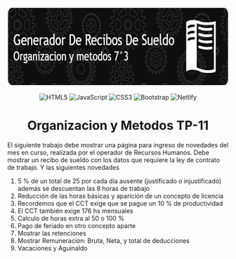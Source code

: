 
<p align="center">
  <a href="" rel="noopener">
 <img width=700px height=180px src="data/Header.png" alt="Project logo"></a>
</p>

<div align="center">

 ![HTML5](https://img.shields.io/badge/html5-%23E34F26.svg?style=for-the-badge&logo=html5&logoColor=white) 
 ![JavaScript](https://img.shields.io/badge/javascript-%23323330.svg?style=for-the-badge&logo=javascript&logoColor=%23F7DF1E) 
 ![CSS3](https://img.shields.io/badge/css3-%231572B6.svg?style=for-the-badge&logo=css3&logoColor=white)
 ![Bootstrap](https://img.shields.io/badge/bootstrap-%23563D7C.svg?style=for-the-badge&logo=bootstrap&logoColor=white)
 ![Netlify](https://img.shields.io/badge/netlify-%23000000.svg?style=for-the-badge&logo=netlify&logoColor=#00C7B7)
 
</div>

<h1 align="center">  Organizacion y Metodos TP-11</h1>

El siguiente trabajo debe mostrar una página para ingreso de novedades del mes en curso, realizada por el operador de Recursos Humanos.
Debe mostrar un recibo de sueldo con los datos que requiere la ley de contrato de trabajo. Y las siguientes novedades

1) 5 % de un total de 25 por cada día ausente (justificado o injustificado) además se descuentan las 8 horas de trabajo
2) Reducción de las horas básicas y aparición de un concepto de licencia 
3) Recordemos que el CCT exige que se pague un 10 % de productividad 
4) El CCT también exige 176 hs mensuales 
5) Calculo de horas extra al 50 o 100 % 
6) Pago de feriado en otro concepto aparte 
7) Mostrar las retenciones 
8) Mostrar Remuneración: Bruta, Neta, y total de deducciones 
9) Vacaciones y Aguinaldo 






